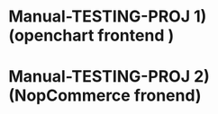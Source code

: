 # Manual-TESTING-PROJ   1) (openchart frontend )
# Manual-TESTING-PROJ   2) (NopCommerce fronend)



